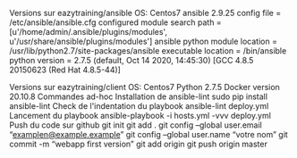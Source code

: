 Versions sur eazytraining/ansible
OS: Centos7 ansible 2.9.25 config file = /etc/ansible/ansible.cfg configured module search path = [u'/home/admin/.ansible/plugins/modules', u'/usr/share/ansible/plugins/modules'] ansible python module location = /usr/lib/python2.7/site-packages/ansible executable location = /bin/ansible python version = 2.7.5 (default, Oct 14 2020, 14:45:30) [GCC 4.8.5 20150623 (Red Hat 4.8.5-44)]

Versions sur eazytraining/client
OS: Centos7
Python 2.7.5
Docker version 20.10.8
Commandes ad-hoc
Installation de ansible-lint
sudo pip install ansible-lint
Check de l'indentation du playbook
ansible-lint deploy.yml
Lancement du playbook
ansible-playbook -i hosts.yml -vvv deploy.yml
Push du code sur github
git init
git add .
git config –global user.email “examplen@example.example”
git config –global user.name “votre nom”
git commit -m “webapp first version”
git add origin
git push origin master
